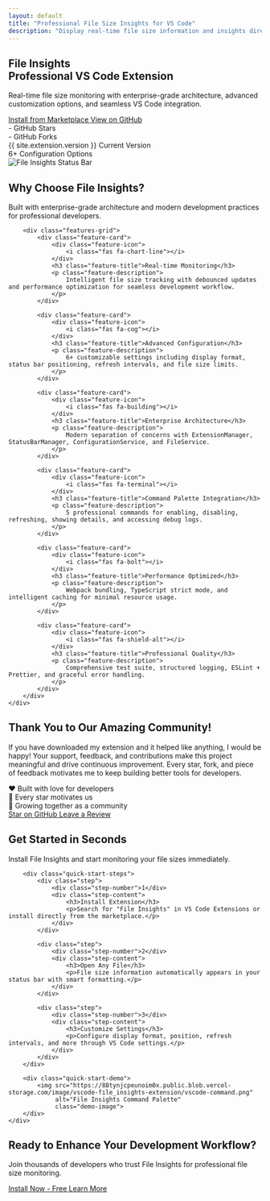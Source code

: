 ```yaml
---
layout: default
title: "Professional File Size Insights for VS Code"
description: "Display real-time file size information and insights directly in VS Code's status bar with enterprise-grade architecture and advanced customization options."
---
```


<!-- Hero Section -->
<section class="hero">
    <div class="container">
        <div class="hero-content">
            <div class="hero-text">
                <h1 class="hero-title">
                    <span class="hero-accent">File Insights</span>
                    <br>Professional VS Code Extension
                </h1>
                <p class="hero-description">
                    Real-time file size monitoring with enterprise-grade architecture, 
                    advanced customization options, and seamless VS Code integration.
                </p>
                <div class="hero-buttons">
                    <a href="{{ site.extension.marketplace_url }}" class="btn btn-primary" target="_blank">
                        <i class="fas fa-download"></i>
                        Install from Marketplace
                    </a>
                    <a href="{{ site.extension.github_url }}" class="btn btn-secondary" target="_blank">
                        <i class="fab fa-github"></i>
                        View on GitHub
                    </a>
                </div>
                <div class="hero-stats">
                    <div class="stat github-stat">
                        <span class="stat-number" id="github-stars">-</span>
                        <span class="stat-label">GitHub Stars</span>
                    </div>
                    <div class="stat github-stat">
                        <span class="stat-number" id="github-forks">-</span>
                        <span class="stat-label">GitHub Forks</span>
                    </div>
                    <div class="stat">
                        <span class="stat-number">{{ site.extension.version }}</span>
                        <span class="stat-label">Current Version</span>
                    </div>
                    <div class="stat">
                        <span class="stat-number">6+</span>
                        <span class="stat-label">Configuration Options</span>
                    </div>
                </div>
            </div>
            <div class="hero-image">
                <img src="https://88tynjcpeunoim0x.public.blob.vercel-storage.com/image/vscode-file_insights-extension/status-bar.png" 
                     alt="File Insights Status Bar" 
                     class="hero-screenshot">
            </div>
        </div>
    </div>
</section>

<!-- Features Section -->
<section class="features">
    <div class="container">
        <div class="section-header">
            <h2 class="section-title">Why Choose File Insights?</h2>
            <p class="section-description">
                Built with enterprise-grade architecture and modern development practices for professional developers.
            </p>
        </div>
        
        <div class="features-grid">
            <div class="feature-card">
                <div class="feature-icon">
                    <i class="fas fa-chart-line"></i>
                </div>
                <h3 class="feature-title">Real-time Monitoring</h3>
                <p class="feature-description">
                    Intelligent file size tracking with debounced updates and performance optimization for seamless development workflow.
                </p>
            </div>
            
            <div class="feature-card">
                <div class="feature-icon">
                    <i class="fas fa-cog"></i>
                </div>
                <h3 class="feature-title">Advanced Configuration</h3>
                <p class="feature-description">
                    6+ customizable settings including display format, status bar positioning, refresh intervals, and file size limits.
                </p>
            </div>
            
            <div class="feature-card">
                <div class="feature-icon">
                    <i class="fas fa-building"></i>
                </div>
                <h3 class="feature-title">Enterprise Architecture</h3>
                <p class="feature-description">
                    Modern separation of concerns with ExtensionManager, StatusBarManager, ConfigurationService, and FileService.
                </p>
            </div>
            
            <div class="feature-card">
                <div class="feature-icon">
                    <i class="fas fa-terminal"></i>
                </div>
                <h3 class="feature-title">Command Palette Integration</h3>
                <p class="feature-description">
                    5 professional commands for enabling, disabling, refreshing, showing details, and accessing debug logs.
                </p>
            </div>
            
            <div class="feature-card">
                <div class="feature-icon">
                    <i class="fas fa-bolt"></i>
                </div>
                <h3 class="feature-title">Performance Optimized</h3>
                <p class="feature-description">
                    Webpack bundling, TypeScript strict mode, and intelligent caching for minimal resource usage.
                </p>
            </div>
            
            <div class="feature-card">
                <div class="feature-icon">
                    <i class="fas fa-shield-alt"></i>
                </div>
                <h3 class="feature-title">Professional Quality</h3>
                <p class="feature-description">
                    Comprehensive test suite, structured logging, ESLint + Prettier, and graceful error handling.
                </p>
            </div>
        </div>
    </div>
</section>

<!-- Community Gratitude Section -->
<section class="community-gratitude">
    <div class="container">
        <div class="gratitude-content">
            <h2 class="gratitude-title">Thank You to Our Amazing Community!</h2>
            <p class="gratitude-message">
                If you have downloaded my extension and it helped like anything, I would be happy! 
                Your support, feedback, and contributions make this project meaningful and drive continuous improvement. 
                Every star, fork, and piece of feedback motivates me to keep building better tools for developers.
            </p>
            <div class="gratitude-stats">
                <div class="community-stat">
                    <span class="stat-icon">❤️</span>
                    <span class="stat-text">Built with love for developers</span>
                </div>
                <div class="community-stat">
                    <span class="stat-icon">🌟</span>
                    <span class="stat-text">Every star motivates us</span>
                </div>
                <div class="community-stat">
                    <span class="stat-icon">🚀</span>
                    <span class="stat-text">Growing together as a community</span>
                </div>
            </div>
            <div class="gratitude-actions">
                <a href="{{ site.extension.github_url }}" class="btn btn-outline" target="_blank">
                    <i class="fas fa-star"></i>
                    Star on GitHub
                </a>
                <a href="{{ site.extension.marketplace_url }}" class="btn btn-outline" target="_blank">
                    <i class="fas fa-heart"></i>
                    Leave a Review
                </a>
            </div>
        </div>
    </div>
</section>

<!-- Quick Start Section -->
<section class="quick-start">
    <div class="container">
        <div class="section-header">
            <h2 class="section-title">Get Started in Seconds</h2>
            <p class="section-description">
                Install File Insights and start monitoring your file sizes immediately.
            </p>
        </div>
        
        <div class="quick-start-steps">
            <div class="step">
                <div class="step-number">1</div>
                <div class="step-content">
                    <h3>Install Extension</h3>
                    <p>Search for "File Insights" in VS Code Extensions or install directly from the marketplace.</p>
                </div>
            </div>
            
            <div class="step">
                <div class="step-number">2</div>
                <div class="step-content">
                    <h3>Open Any File</h3>
                    <p>File size information automatically appears in your status bar with smart formatting.</p>
                </div>
            </div>
            
            <div class="step">
                <div class="step-number">3</div>
                <div class="step-content">
                    <h3>Customize Settings</h3>
                    <p>Configure display format, position, refresh intervals, and more through VS Code settings.</p>
                </div>
            </div>
        </div>
        
        <div class="quick-start-demo">
            <img src="https://88tynjcpeunoim0x.public.blob.vercel-storage.com/image/vscode-file_insights-extension/vscode-command.png" 
                 alt="File Insights Command Palette" 
                 class="demo-image">
        </div>
    </div>
</section>

<!-- CTA Section -->
<section class="cta">
    <div class="container">
        <div class="cta-content">
            <h2 class="cta-title">Ready to Enhance Your Development Workflow?</h2>
            <p class="cta-description">
                Join thousands of developers who trust File Insights for professional file size monitoring.
            </p>
            <div class="cta-buttons">
                <a href="{{ site.extension.marketplace_url }}" class="btn btn-primary btn-large" target="_blank">
                    <i class="fas fa-download"></i>
                    Install Now - Free
                </a>
                <a href="{{ site.baseurl }}/features" class="btn btn-secondary btn-large">
                    <i class="fas fa-info-circle"></i>
                    Learn More
                </a>
            </div>
        </div>
    </div>
</section>